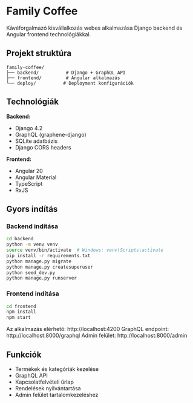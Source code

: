 # Family Coffee

Kávéforgalmazó kisvállalkozás webes alkalmazása Django backend és Angular frontend technológiákkal.

## Projekt struktúra

```
family-coffee/
├── backend/          # Django + GraphQL API
├── frontend/         # Angular alkalmazás
└── deploy/          # Deployment konfigurációk
```

## Technológiák

**Backend:**
- Django 4.2
- GraphQL (graphene-django)
- SQLite adatbázis
- Django CORS headers

**Frontend:**
- Angular 20
- Angular Material
- TypeScript
- RxJS

## Gyors indítás

### Backend indítása

```bash
cd backend
python -m venv venv
source venv/bin/activate  # Windows: venv\Scripts\activate
pip install -r requirements.txt
python manage.py migrate
python manage.py createsuperuser
python seed_dev.py
python manage.py runserver
```

### Frontend indítása

```bash
cd frontend
npm install
npm start
```

Az alkalmazás elérhető: http://localhost:4200
GraphQL endpoint: http://localhost:8000/graphql
Admin felület: http://localhost:8000/admin

## Funkciók

- Termékek és kategóriák kezelése
- GraphQL API
- Kapcsolatfelvételi űrlap
- Rendelések nyilvántartása
- Admin felület tartalomkezeléshez
